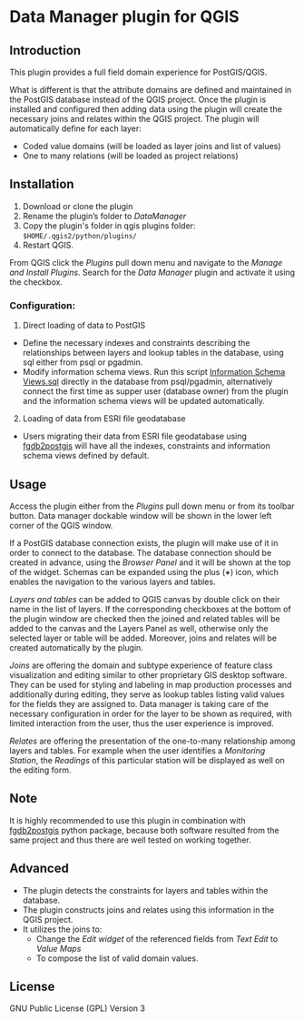 # Data Manager plugin for QGIS

## Introduction

This plugin provides a full field domain experience for PostGIS/QGIS.  

What is different is that the attribute domains are defined and maintained in the PostGIS database instead of the QGIS project. Once the plugin is installed and configured then adding data using the plugin will create the necessary joins and relates within the QGIS project. The plugin will automatically define for each layer:
  - Coded value domains (will be loaded as layer joins and list of values)
  - One to many relations (will be loaded as project relations)

## Installation

1. Download or clone the plugin
2. Rename the plugin’s folder to _DataManager_
3. Copy the plugin's folder in qgis plugins folder: `$HOME/.qgis2/python/plugins/`
4. Restart QGIS.

From QGIS click the _Plugins_ pull down menu and navigate to the _Manage and Install Plugins_. Search for the _Data Manager_ plugin and activate it using the checkbox.

### Configuration:

1. Direct loading of data to PostGIS
  - Define the necessary indexes and constraints describing the relationships between layers and lookup tables in the database, using sql either from psql or pgadmin.
  - Modify information schema views. Run this script [Information Schema Views.sql](https://github.com/cartologic/qgis-datamanager-plugin/blob/master/core/sql/information_schema_views.sql) directly in the database from psql/pgadmin, alternatively connect the first time as supper user (database owner) from the plugin and the information schema views will be updated automatically.
2. Loading of data from ESRI file geodatabase
  - Users migrating their data from ESRI file geodatabase using [fgdb2postgis]( https://pypi.python.org/pypi/fgdb2postgis) will have all the indexes, constraints and information schema views defined by default.

## Usage

Access the plugin either from the _Plugins_ pull down menu or from its toolbar button. Data manager dockable window will be shown in the lower left corner of the QGIS window.

If a PostGIS database connection exists, the plugin will make use of it in order to connect to the database. The database connection should be created in advance, using the _Browser Panel_ and it will be shown at the top of the widget. Schemas can be expanded using the plus (**+**) icon, which enables the navigation to the various layers and tables.

_Layers and tables_ can be added to QGIS canvas by double click on their name in the list of layers. If the corresponding checkboxes at the bottom of the plugin window are checked then the joined and related tables will be added to the canvas and the Layers Panel as well, otherwise only the selected layer or table will be added. Moreover, joins and relates will be created automatically by the plugin.

_Joins_ are offering the domain and subtype experience of feature class visualization and editing similar to other proprietary GIS desktop software. They can be used for styling and labeling in map production processes and additionally during editing, they serve as lookup tables listing valid values for the fields they are assigned to. Data manager is taking care of the necessary configuration in order for the layer to be shown as required, with limited interaction from the user, thus the user experience is improved.

_Relates_ are offering the presentation of the one-to-many relationship among layers and tables. For example when the user identifies a _Monitoring Station_, the _Readings_ of this particular station will be displayed as well on the editing form.

## Note
It is highly recommended to use this plugin in combination with [fgdb2postgis]( https://pypi.python.org/pypi/fgdb2postgis) python package, because both software resulted from the same project and thus there are well tested on working together.

## Advanced

- The plugin detects the constraints for layers and tables within the database.
- The plugin constructs joins and relates using this information in the QGIS project.
- It utilizes the joins to:
  - Change the _Edit widget_ of the referenced fields from _Text Edit_ to _Value Maps_  
  - To compose the list of valid domain values.

## License
GNU Public License (GPL) Version 3
